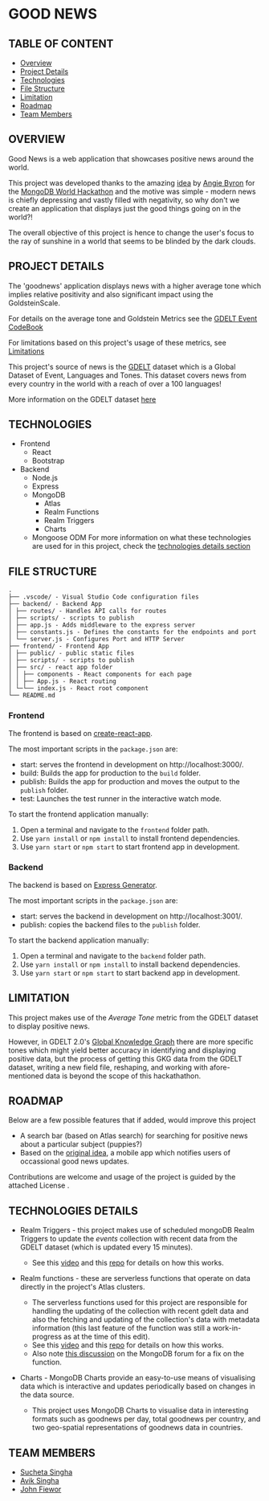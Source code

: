 ﻿# GOOD NEWS

## TABLE OF CONTENT

- [Overview](OVERVIEW)
- [Project Details](PROJECT-DETAILS)
- [Technologies](TECHNOLOGIES)
- [File Structure](FILE-STRUCTURE)
- [Limitation](LIMITATION)
- [Roadmap](ROADMAP)
- [Team Members](TEAM-MEMBERS)

## OVERVIEW

Good News is a web application that showcases positive news around the world.

This project was developed thanks to the amazing [idea](https://www.mongodb.com/community/forums/t/looking-for-hackers-good-news-for-a-change/157865) by [Angie Byron](https://github.com/webchick) for the [MongoDB World Hackathon]() and the motive was simple - modern news is chiefly depressing and vastly filled with negativity, so why don't we create an application that displays just the good things going on in the world?!

The overall objective of this project is hence to change the user's focus to the ray of sunshine in a world that seems to be blinded by the dark clouds.

## PROJECT DETAILS

The 'goodnews' application displays news with a higher average tone which implies relative positivity and also significant impact using the GoldsteinScale.
 
For details on the average tone and Goldstein Metrics see the [GDELT Event CodeBook](http://data.gdeltproject.org/documentation/GDELT-Event_Codebook-V2.0.pdf)

For limitations based on this project's usage of these metrics, see [Limitations](LIMITATIONS)

This project's source of news is the [GDELT](https://www.gdeltproject.org/) dataset which is a Global Dataset of Event, Languages and Tones. This dataset covers news from every country in the world with a reach of over a 100 languages!

More information on the GDELT dataset [here](https://www.gdeltproject.org/)

## TECHNOLOGIES
- Frontend
  - React
  - Bootstrap
- Backend
  - Node.js
  - Express
  - MongoDB 
    - Atlas
    - Realm Functions
    - Realm Triggers
    - Charts
  - Mongoose ODM
For more information on what these technologies are used for in this project, check the [technologies details section](TECHNOLOGIES-DETAILS)

## FILE STRUCTURE
```
.
├── .vscode/ - Visual Studio Code configuration files
├── backend/ - Backend App
│ ├── routes/ - Handles API calls for routes
│ ├── scripts/ - scripts to publish
│ ├── app.js - Adds middleware to the express server
│ ├── constants.js - Defines the constants for the endpoints and port
│ └── server.js - Configures Port and HTTP Server
├── frontend/ - Frontend App
│ ├── public/ - public static files
│ ├── scripts/ - scripts to publish
│ ├── src/ - react app folder
│ │ ├── components - React components for each page
│ │ ├── App.js - React routing
│ └─└── index.js - React root component
└── README.md
```

### Frontend

The frontend is based on [create-react-app](https://github.com/facebook/create-react-app).

The most important scripts in the `package.json` are:
  - start: serves the frontend in development on http://localhost:3000/.
  - build: Builds the app for production to the `build` folder.
  - publish: Builds the app for production and moves the output to the `publish` folder.
  - test: Launches the test runner in the interactive watch mode.

To start the frontend application manually:
  1. Open a terminal and navigate to the `frontend` folder path.
  2. Use `yarn install` or `npm install` to install frontend dependencies.
  3. Use `yarn start` or `npm start` to start frontend app in development.

### Backend

The backend is based on [Express Generator](https://expressjs.com/en/starter/generator.html).

The most important scripts in the `package.json` are:
  - start: serves the backend in development on http://localhost:3001/.
  - publish: copies the backend files to the `publish` folder.

To start the backend application manually:
  1. Open a terminal and navigate to the `backend` folder path.
  2. Use `yarn install` or `npm install` to install backend dependencies.
  3. Use `yarn start` or `npm start` to start backend app in development.

## LIMITATION
This project makes use of the *Average Tone* metric from the GDELT dataset to display positive news.

However, in GDELT 2.0's [Global Knowledge Graph](https://blog.gdeltproject.org/gdelt-2-0-our-global-world-in-realtime/) there are more specific tones which might yield better accuracy in identifying and displaying positive data, but the process of getting this GKG data from the GDELT dataset, writing a new field file, reshaping, and working with afore-mentioned data is beyond the scope of this hackathathon.

## ROADMAP
Below are a few possible features that if added, would improve this project

- A search bar (based on Atlas search) for searching for positive news about a particular subject (puppies?)
- Based on the [original idea](https://www.mongodb.com/community/forums/t/looking-for-hackers-good-news-for-a-change/157865), a mobile app which notifies users of occassional good news updates.

Contributions are welcome and usage of the project is guided by the attached License .

## TECHNOLOGIES DETAILS
- Realm Triggers - this project makes use of scheduled mongoDB Realm Triggers to update the *events* collection with recent data from the GDELT dataset (which is updated every 15 minutes).
  - See this [video](https://youtu.be/nEMIDCyi3Os) and this [repo](https://github.com/mongodb-developer/mongodb-world-2022-hackathon/) for details on how this works.

- Realm functions - these are serverless functions that operate on data directly in the project's Atlas clusters.
  - The serverless functions used for this project are responsible for handling the updating of the collection with recent gdelt data and also the fetching and updating of the collection's data with metadata information (this last feature of the function was still a work-in-progress as at the time of this edit).
  - See this [video](https://youtu.be/nEMIDCyi3Os) and this [repo](https://github.com/mongodb-developer/mongodb-world-2022-hackathon/tree/main/realm_functions) for details on how this works.
  - Also note [this discussion](https://www.mongodb.com/community/forums/t/realm-trigger-duplicate-key-error/164259/6?u=fiewor_john) on the MongoDB forum for a fix on the function.

- Charts - MongoDB Charts provide an easy-to-use means of visualising data which is interactive and updates periodically based on changes in the data source.
  - This project uses MongoDB Charts to visualise data in interesting formats such as goodnews per day, total goodnews per country, and two geo-spatial representations of goodnews data in countries.

## TEAM MEMBERS
- [Sucheta Singha](https://github.com/sucheta21)
- [Avik Singha](https://github.com/avik-singha/)
- [John Fiewor](https://github.com/Fiewor)

